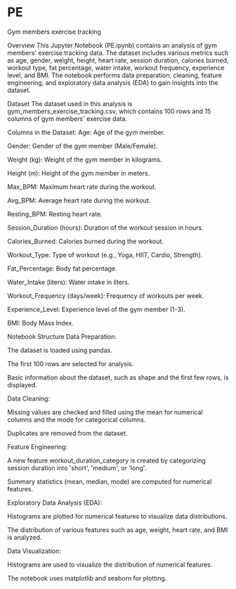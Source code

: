 # PE
Gym members exercise tracking

Overview
This Jupyter Notebook (PE.ipynb) contains an analysis of gym members' exercise tracking data. The dataset includes various metrics such as age, gender, weight, height, heart rate, session duration, calories burned, workout type, fat percentage, water intake, workout frequency, experience level, and BMI. The notebook performs data preparation, cleaning, feature engineering, and exploratory data analysis (EDA) to gain insights into the dataset.

Dataset
The dataset used in this analysis is gym_members_exercise_tracking.csv, which contains 100 rows and 15 columns of gym members' exercise data.

Columns in the Dataset:
Age: Age of the gym member.

Gender: Gender of the gym member (Male/Female).

Weight (kg): Weight of the gym member in kilograms.

Height (m): Height of the gym member in meters.

Max_BPM: Maximum heart rate during the workout.

Avg_BPM: Average heart rate during the workout.

Resting_BPM: Resting heart rate.

Session_Duration (hours): Duration of the workout session in hours.

Calories_Burned: Calories burned during the workout.

Workout_Type: Type of workout (e.g., Yoga, HIIT, Cardio, Strength).

Fat_Percentage: Body fat percentage.

Water_Intake (liters): Water intake in liters.

Workout_Frequency (days/week): Frequency of workouts per week.

Experience_Level: Experience level of the gym member (1-3).

BMI: Body Mass Index.

Notebook Structure
Data Preparation:

The dataset is loaded using pandas.

The first 100 rows are selected for analysis.

Basic information about the dataset, such as shape and the first few rows, is displayed.

Data Cleaning:

Missing values are checked and filled using the mean for numerical columns and the mode for categorical columns.

Duplicates are removed from the dataset.

Feature Engineering:

A new feature workout_duration_category is created by categorizing session duration into 'short', 'medium', or 'long'.

Summary statistics (mean, median, mode) are computed for numerical features.

Exploratory Data Analysis (EDA):

Histograms are plotted for numerical features to visualize data distributions.

The distribution of various features such as age, weight, heart rate, and BMI is analyzed.

Data Visualization:

Histograms are used to visualize the distribution of numerical features.

The notebook uses matplotlib and seaborn for plotting.

